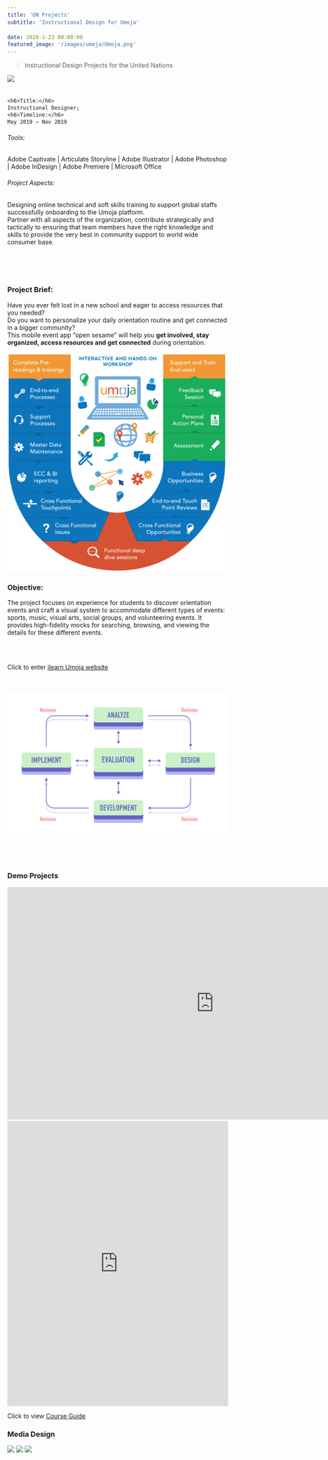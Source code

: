 ```yaml
---
title: 'UN Projects'
subtitle: 'Instructional Design for Umoja'

date: 2020-1-23 00:00:00
featured_image: '/images/umoja/Umoja.png'
---
```


> Instructional Design Projects for the United Nations

<!-- <img src="https://res.cloudinary.com/dxzphanl0/image/upload/v1585411785/fount.png" style="
   width: 500px;"> -->

![](https://res.cloudinary.com/dxzphanl0/image/upload/v1585411785/fount.png)
<br><br>
<div class="row fit">
  <div class="col-sm-3 col-xs-12">

    <h6>Title:</h6>
    Instructional Designer;
    <h6>Timeline:</h6>
    May 2019 – Nov 2019

  </div>
  <div class="col-sm-9 col-xs-12">
    <!-- second column starts from here -->
    <h6>Tools:</h6>
    Adobe Captivate | Articulate Storyline | Adobe Illustrator | Adobe Photoshop | Adobe InDesign | Adobe Premiere | Microsoft Office
    <h6>Project Aspects:</h6>
    Designing online technical and soft skills training to support global staffs successfully onboarding to the Umoja platform. <br>
    Partner with all aspects of the organization, contribute strategically and tactically to ensuring that team members have the right knowledge and skills to provide the very best in community support to world wide consumer base.
    <!-- second column ends here -->
  </div>
</div>
<br><br><br><br>


### Project Brief:

  Have you ever felt lost in a new school and eager to access resources that you needed? <br>
  Do you want to personalize your daily orientation routine and get connected in a bigger community? <br>
  This mobile event app “open sesame” will help you **get involved, stay organized, access resources and get connected** during orientation.


<img src="/images/umoja/roadmap.png" style="
   width: 500px;">

### Objective:

  The project focuses on experience for students to discover orientation events and craft a visual system to accommodate different types of events: sports, music, visual arts, social groups, and volunteering events. It provides high-fidelity mocks for searching, browsing, and viewing the details for these different events.

<br><br>

Click to enter [ilearn Umoja website](https://ilearn.umoja.un.org/)

<br><br>
![](/images/umoja/ADDIE.png)

<br>
<br>






### Demo Projects



<!-- <iframe width="942" height="530" src="https://www.youtube.com/embed/Tz10Nxpe1rY" frameborder="0" allow="accelerometer; autoplay; encrypted-media; gyroscope; picture-in-picture" allowfullscreen></iframe> -->
<!--
<iframe width="942" height="530" src="https://www.youtube.com/embed/stCHqDMfxj0" frameborder="0" allow="accelerometer; autoplay; encrypted-media; gyroscope; picture-in-picture" allowfullscreen></iframe> -->


<iframe width="942" height="530" src="https://www.youtube.com/embed/HmiiW0jHNhE" frameborder="0" allow="accelerometer; autoplay; encrypted-media; gyroscope; picture-in-picture" allowfullscreen></iframe>

<iframe frameborder="0"  width="100%" height="650" src="https://test-online.flowpaper.com/82f70827-trial/IPNAVCGLZ/#PreviewMode=Miniature" scrolling="no" marginwidth="0" marginheight="0" align="center" allowFullScreen></iframe>

Click to view [Course Guide](https://res.cloudinary.com/dxzphanl0/image/upload/v1585372879/IP-NAV-CG-LZ.pdf)


### Media Design
<div class="gallery" data-columns="3">
	<img src="https://res.cloudinary.com/dxzphanl0/image/upload/v1585411131/SOP.jpg">
	<img src="https://res.cloudinary.com/dxzphanl0/image/upload/v1585411131/rapport.png">
  	<img src="https://res.cloudinary.com/dxzphanl0/image/upload/v1585411526/check.png">
</div>
<br><br><br><br>
